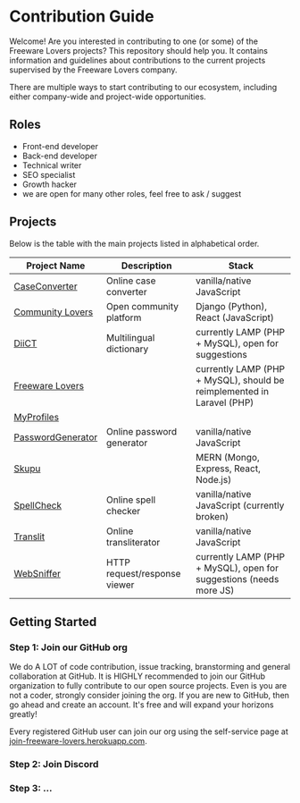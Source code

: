 # Contribution Guide

Welcome! Are you interested in contributing to one (or some) of the Freeware Lovers projects? This repository should help you. It contains information and guidelines about contributions to the current projects supervised by the Freeware Lovers company.

There are multiple ways to start contributing to our ecosystem, including either company-wide and project-wide opportunities.

## Roles
- Front-end developer
- Back-end developer
- Technical writer
- SEO specialist
- Growth hacker
- we are open for many other roles, feel free to ask / suggest

## Projects

Below is the table with the main projects listed in alphabetical order.

Project Name | Description | Stack
--- | --- | ---
[CaseConverter](https://github.com/freewarelovers/CaseConverter) | Online case converter | vanilla/native JavaScript
[Community Lovers](https://github.com/freewarelovers/CommunityLovers) | Open community platform | Django (Python), React (JavaScript)
[DiiCT](https://github.com/freewarelovers/DiiCT) | Multilingual dictionary | currently LAMP (PHP + MySQL), open for suggestions
[Freeware Lovers](https://github.com/freewarelovers/FreewareLovers) | | currently LAMP (PHP + MySQL), should be reimplemented in Laravel (PHP)
[MyProfiles](https://github.com/freewarelovers/MyProfiles) | |
[PasswordGenerator](https://github.com/freewarelovers/PasswordGenerator) | Online password generator | vanilla/native JavaScript
[Skupu](https://github.com/freewarelovers/Skupu) | | MERN (Mongo, Express, React, Node.js)
[SpellCheck](https://github.com/freewarelovers/SpellCheck) | Online spell checker | vanilla/native JavaScript (currently broken)
[Translit](https://github.com/freewarelovers/WebSniffer) | Online transliterator | vanilla/native JavaScript
[WebSniffer](https://github.com/freewarelovers/WebSniffer) | HTTP request/response viewer | currently LAMP (PHP + MySQL), open for suggestions (needs more JS)

## Getting Started

### Step 1: Join our GitHub org

We do A LOT of code contribution, issue tracking, branstorming and general collaboration at GitHub. It is HIGHLY recommended to join our GitHub organization to fully contribute to our open source projects. Even is you are not a coder, strongly consider joining the org. If you are new to GitHub, then go ahead and create an account. It's free and will expand your horizons greatly!

Every registered GitHub user can join our org using the self-service page at [join-freeware-lovers.herokuapp.com](https://join-freeware-lovers.herokuapp.com/).

### Step 2: Join Discord

### Step 3: ...

